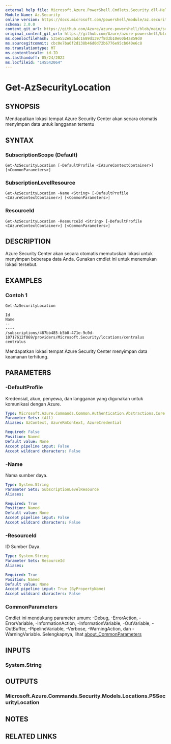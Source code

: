 ```yaml
---
external help file: Microsoft.Azure.PowerShell.Cmdlets.Security.dll-Help.xml
Module Name: Az.Security
online version: https://docs.microsoft.com/powershell/module/az.security/Get-AzSecurityLocation
schema: 2.0.0
content_git_url: https://github.com/Azure/azure-powershell/blob/main/src/Security/Security/help/Get-AzSecurityLocation.md
original_content_git_url: https://github.com/Azure/azure-powershell/blob/main/src/Security/Security/help/Get-AzSecurityLocation.md
ms.openlocfilehash: 535e552e83adc1689d1397f8d3b10e60b4a859d0
ms.sourcegitcommit: cbc0e7ba6f2d138b46d0d72b6776e95cb040e6c8
ms.translationtype: MT
ms.contentlocale: id-ID
ms.lasthandoff: 05/24/2022
ms.locfileid: "145542064"
---
```

# Get-AzSecurityLocation

## SYNOPSIS
Mendapatkan lokasi tempat Azure Security Center akan secara otomatis menyimpan data untuk langganan tertentu

## SYNTAX

### SubscriptionScope (Default)
```
Get-AzSecurityLocation [-DefaultProfile <IAzureContextContainer>] [<CommonParameters>]
```

### SubscriptionLevelResource
```
Get-AzSecurityLocation -Name <String> [-DefaultProfile <IAzureContextContainer>] [<CommonParameters>]
```

### ResourceId
```
Get-AzSecurityLocation -ResourceId <String> [-DefaultProfile <IAzureContextContainer>] [<CommonParameters>]
```

## DESCRIPTION
Azure Security Center akan secara otomatis memutuskan lokasi untuk menyimpan beberapa data Anda.
Gunakan cmdlet ini untuk menemukan lokasi tersebut.

## EXAMPLES

### Contoh 1
```powershell
Get-AzSecurityLocation
```

```output
Id                                                                                                   Name
--                                                                                                   ----
/subscriptions/487bb485-b5b0-471e-9c0d-10717612f869/providers/Microsoft.Security/locations/centralus centralus
```

Mendapatkan lokasi tempat Azure Security Center menyimpan data keamanan terhitung.

## PARAMETERS

### -DefaultProfile
Kredensial, akun, penyewa, dan langganan yang digunakan untuk komunikasi dengan Azure.

```yaml
Type: Microsoft.Azure.Commands.Common.Authentication.Abstractions.Core.IAzureContextContainer
Parameter Sets: (All)
Aliases: AzContext, AzureRmContext, AzureCredential

Required: False
Position: Named
Default value: None
Accept pipeline input: False
Accept wildcard characters: False
```

### -Name
Nama sumber daya.

```yaml
Type: System.String
Parameter Sets: SubscriptionLevelResource
Aliases:

Required: True
Position: Named
Default value: None
Accept pipeline input: False
Accept wildcard characters: False
```

### -ResourceId
ID Sumber Daya.

```yaml
Type: System.String
Parameter Sets: ResourceId
Aliases:

Required: True
Position: Named
Default value: None
Accept pipeline input: True (ByPropertyName)
Accept wildcard characters: False
```

### CommonParameters
Cmdlet ini mendukung parameter umum: -Debug, -ErrorAction, -ErrorVariable, -InformationAction, -InformationVariable, -OutVariable, -OutBuffer, -PipelineVariable, -Verbose, -WarningAction, dan -WarningVariable. Selengkapnya, lihat [about_CommonParameters](http://go.microsoft.com/fwlink/?LinkID=113216)

## INPUTS

### System.String

## OUTPUTS

### Microsoft.Azure.Commands.Security.Models.Locations.PSSecurityLocation

## NOTES

## RELATED LINKS
